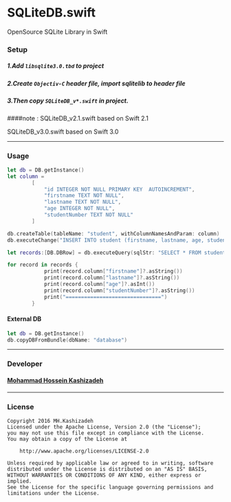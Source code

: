 # SQLiteDB.swift
OpenSource SQLite Library in Swift

### Setup 

##### 1.Add ```libsqlite3.0.tbd``` to project
##### 2.Create ```Objectiv-C``` header file, import sqlitelib to header file
##### 3.Then copy ```SQLiteDB_v*.swift``` in project.

####note : 
  SQLiteDB_v2.1.swift based on Swift  2.1 
  
  SQLiteDB_v3.0.swift based on Swift  3.0

----
### Usage
``` swift
let db = DB.getInstance()
let column =
        [
            "id INTEGER NOT NULL PRIMARY KEY  AUTOINCREMENT",
            "firstname TEXT NOT NULL",
            "lastname TEXT NOT NULL",
            "age INTEGER NOT NULL",
            "studentNumber TEXT NOT NULL"
        ]

db.createTable(tableName: "student", withColumnNamesAndParam: column)
db.executeChange("INSERT INTO student (firstname, lastname, age, studentNumber) VALUES('Mohsen', 'Jahangiri', 30, '9150535')")

let records:[DB.DBRow] = db.executeQuery(sqlStr: "SELECT * FROM student ORDER BY studentNumber ASC")   

for record in records {
            print(record.column["firstname"]?.asString())
            print(record.column["lastname"]?.asString())
            print(record.column["age"]?.asInt())
            print(record.column["studentNumber"]?.asString())
            print("===============================")
        }
```

#### External DB
``` swift
let db = DB.getInstance()
db.copyDBFromBundle(dbName: "database")
```

----
### Developer
#### [Mohammad Hossein Kashizadeh](mailto:mh.kashizadeh@gmail.com)

----
### License
```
Copyright 2016 MH.Kashizadeh
Licensed under the Apache License, Version 2.0 (the "License");
you may not use this file except in compliance with the License.
You may obtain a copy of the License at

    http://www.apache.org/licenses/LICENSE-2.0

Unless required by applicable law or agreed to in writing, software
distributed under the License is distributed on an "AS IS" BASIS,
WITHOUT WARRANTIES OR CONDITIONS OF ANY KIND, either express or implied.
See the License for the specific language governing permissions and
limitations under the License.
```
